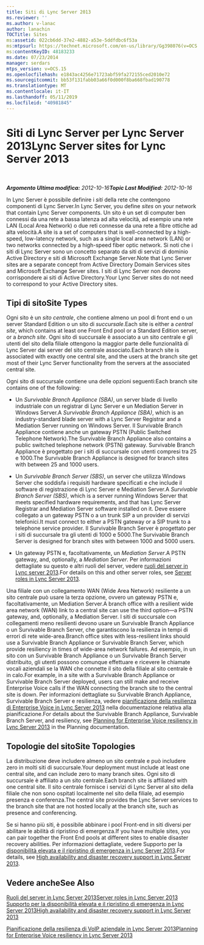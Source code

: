 ```yaml
---
title: Siti di Lync Server 2013
ms.reviewer: ''
ms.author: v-lanac
author: lanachin
TOCTitle: Sites
ms:assetid: 022cb6dd-37e2-4882-a53e-5ddfdbc6f53a
ms:mtpsurl: https://technet.microsoft.com/en-us/library/Gg398076(v=OCS.15)
ms:contentKeyID: 48183233
ms.date: 07/23/2014
manager: serdars
mtps_version: v=OCS.15
ms.openlocfilehash: e1843ac4256e71723abf59fa272155ced2010e72
ms.sourcegitcommit: bb53f131fabb03a66f0d000f8ba668fbad190778
ms.translationtype: MT
ms.contentlocale: it-IT
ms.lasthandoff: 05/11/2019
ms.locfileid: "40981845"
---
```

<div data-xmlns="http://www.w3.org/1999/xhtml">

<div class="topic" data-xmlns="http://www.w3.org/1999/xhtml" data-msxsl="urn:schemas-microsoft-com:xslt" data-cs="http://msdn.microsoft.com/en-us/">

<div data-asp="http://msdn2.microsoft.com/asp">

# <a name="lync-server-sites-for-lync-server-2013"></a><span data-ttu-id="b299f-102">Siti di Lync Server per Lync Server 2013</span><span class="sxs-lookup"><span data-stu-id="b299f-102">Lync Server sites for Lync Server 2013</span></span>

</div>

<div id="mainSection">

<div id="mainBody">

<span> </span>

<span data-ttu-id="b299f-103">_**Argomento Ultima modifica:** 2012-10-16_</span><span class="sxs-lookup"><span data-stu-id="b299f-103">_**Topic Last Modified:** 2012-10-16_</span></span>

<span data-ttu-id="b299f-104">In Lync Server è possibile definire i *siti* della rete che contengono componenti di Lync Server.</span><span class="sxs-lookup"><span data-stu-id="b299f-104">In Lync Server, you define *sites* on your network that contain Lync Server components.</span></span> <span data-ttu-id="b299f-105">Un sito è un set di computer ben connessi da una rete a bassa latenza ad alta velocità, ad esempio una rete LAN (Local Area Network) o due reti connesse da una rete a fibre ottiche ad alta velocità.</span><span class="sxs-lookup"><span data-stu-id="b299f-105">A site is a set of computers that is well-connected by a high-speed, low-latency network, such as a single local area network (LAN) or two networks connected by a high-speed fiber optic network.</span></span> <span data-ttu-id="b299f-106">Si noti che i siti di Lync Server sono un concetto separato da siti di servizi di dominio Active Directory e siti di Microsoft Exchange Server.</span><span class="sxs-lookup"><span data-stu-id="b299f-106">Note that Lync Server sites are a separate concept from Active Directory Domain Services sites and Microsoft Exchange Server sites.</span></span> <span data-ttu-id="b299f-107">I siti di Lync Server non devono corrispondere ai siti di Active Directory.</span><span class="sxs-lookup"><span data-stu-id="b299f-107">Your Lync Server sites do not need to correspond to your Active Directory sites.</span></span>

<div>

## <a name="site-types"></a><span data-ttu-id="b299f-108">Tipi di sito</span><span class="sxs-lookup"><span data-stu-id="b299f-108">Site Types</span></span>

<span data-ttu-id="b299f-109">Ogni sito è un *sito centrale*, che contiene almeno un pool di front end o un server Standard Edition o un sito di *succursale*.</span><span class="sxs-lookup"><span data-stu-id="b299f-109">Each site is either a *central site*, which contains at least one Front End pool or a Standard Edition server, or a *branch site*.</span></span> <span data-ttu-id="b299f-110">Ogni sito di succursale è associato a un sito centrale e gli utenti del sito della filiale ottengono la maggior parte delle funzionalità di Lync Server dai server del sito centrale associato.</span><span class="sxs-lookup"><span data-stu-id="b299f-110">Each branch site is associated with exactly one central site, and the users at the branch site get most of their Lync Server functionality from the servers at the associated central site.</span></span>

<span data-ttu-id="b299f-111">Ogni sito di succursale contiene una delle opzioni seguenti:</span><span class="sxs-lookup"><span data-stu-id="b299f-111">Each branch site contains one of the following:</span></span>

  - <span data-ttu-id="b299f-112">Un *Survivable Branch Appliance (SBA)*, un server blade di livello industriale con un registrar di Lync Server e un Mediation Server in Windows Server.</span><span class="sxs-lookup"><span data-stu-id="b299f-112">A *Survivable Branch Appliance (SBA)*, which is an industry-standard blade server with a Lync Server Registrar and a Mediation Server running on Windows Server.</span></span> <span data-ttu-id="b299f-113">Il Survivable Branch Appliance contiene anche un gateway PSTN (Public Switched Telephone Network).</span><span class="sxs-lookup"><span data-stu-id="b299f-113">The Survivable Branch Appliance also contains a public switched telephone network (PSTN) gateway.</span></span> <span data-ttu-id="b299f-114">Survivable Branch Appliance è progettato per i siti di succursale con utenti compresi tra 25 e 1000.</span><span class="sxs-lookup"><span data-stu-id="b299f-114">The Survivable Branch Appliance is designed for branch sites with between 25 and 1000 users.</span></span>

  - <span data-ttu-id="b299f-115">Un *Survivable Branch Server (SBS)*, un server che utilizza Windows Server che soddisfa i requisiti hardware specificati e che include il software di registrazione di Lync Server e Mediation Server.</span><span class="sxs-lookup"><span data-stu-id="b299f-115">A *Survivable Branch Server (SBS)*, which is a server running Windows Server that meets specified hardware requirements, and that has Lync Server Registrar and Mediation Server software installed on it.</span></span> <span data-ttu-id="b299f-116">Deve essere collegato a un gateway PSTN o a un trunk SIP a un provider di servizi telefonici.</span><span class="sxs-lookup"><span data-stu-id="b299f-116">It must connect to either a PSTN gateway or a SIP trunk to a telephone service provider.</span></span> <span data-ttu-id="b299f-117">Il Survivable Branch Server è progettato per i siti di succursale tra gli utenti di 1000 e 5000.</span><span class="sxs-lookup"><span data-stu-id="b299f-117">The Survivable Branch Server is designed for branch sites with between 1000 and 5000 users.</span></span>

  - <span data-ttu-id="b299f-118">Un gateway PSTN e, facoltativamente, un *Mediation Server*.</span><span class="sxs-lookup"><span data-stu-id="b299f-118">A PSTN gateway, and, optionally, a *Mediation Server*.</span></span> <span data-ttu-id="b299f-119">Per informazioni dettagliate su questo e altri ruoli del server, vedere [ruoli del server in Lync server 2013](lync-server-2013-server-roles.md).</span><span class="sxs-lookup"><span data-stu-id="b299f-119">For details on this and other server roles, see [Server roles in Lync Server 2013](lync-server-2013-server-roles.md).</span></span>

<span data-ttu-id="b299f-120">Una filiale con un collegamento WAN (Wide Area Network) resiliente a un sito centrale può usare la terza opzione, ovvero un gateway PSTN e, facoltativamente, un Mediation Server.</span><span class="sxs-lookup"><span data-stu-id="b299f-120">A branch office with a resilient wide area network (WAN) link to a central site can use the third option—a PSTN gateway, and, optionally, a Mediation Server.</span></span> <span data-ttu-id="b299f-121">I siti di succursale con collegamenti meno resilienti devono usare un Survivable Branch Appliance o un Survivable Branch Server, che garantiscono la resilienza in tempi di errori di rete wide-area.</span><span class="sxs-lookup"><span data-stu-id="b299f-121">Branch office sites with less-resilient links should use a Survivable Branch Appliance or Survivable Branch Server, which provide resiliency in times of wide-area network failures.</span></span> <span data-ttu-id="b299f-122">Ad esempio, in un sito con un Survivable Branch Appliance o un Survivable Branch Server distribuito, gli utenti possono comunque effettuare e ricevere le chiamate vocali aziendali se la WAN che connette il sito della filiale al sito centrale è in calo.</span><span class="sxs-lookup"><span data-stu-id="b299f-122">For example, in a site with a Survivable Branch Appliance or Survivable Branch Server deployed, users can still make and receive Enterprise Voice calls if the WAN connecting the branch site to the central site is down.</span></span> <span data-ttu-id="b299f-123">Per informazioni dettagliate su Survivable Branch Appliance, Survivable Branch Server e resilienza, vedere [pianificazione della resilienza di Enterprise Voice in Lync Server 2013](lync-server-2013-planning-for-enterprise-voice-resiliency.md) nella documentazione relativa alla pianificazione.</span><span class="sxs-lookup"><span data-stu-id="b299f-123">For details about the Survivable Branch Appliance, Survivable Branch Server, and resiliency, see [Planning for Enterprise Voice resiliency in Lync Server 2013](lync-server-2013-planning-for-enterprise-voice-resiliency.md) in the Planning documentation.</span></span>

</div>

<div>

## <a name="site-topologies"></a><span data-ttu-id="b299f-124">Topologie del sito</span><span class="sxs-lookup"><span data-stu-id="b299f-124">Site Topologies</span></span>

<span data-ttu-id="b299f-125">La distribuzione deve includere almeno un sito centrale e può includere zero in molti siti di succursale.</span><span class="sxs-lookup"><span data-stu-id="b299f-125">Your deployment must include at least one central site, and can include zero to many branch sites.</span></span> <span data-ttu-id="b299f-126">Ogni sito di succursale è affiliato a un sito centrale.</span><span class="sxs-lookup"><span data-stu-id="b299f-126">Each branch site is affiliated with one central site.</span></span> <span data-ttu-id="b299f-127">Il sito centrale fornisce i servizi di Lync Server al sito della filiale che non sono ospitati localmente nel sito della filiale, ad esempio presenza e conferenza.</span><span class="sxs-lookup"><span data-stu-id="b299f-127">The central site provides the Lync Server services to the branch site that are not hosted locally at the branch site, such as presence and conferencing.</span></span>

<span data-ttu-id="b299f-128">Se si hanno più siti, è possibile abbinare i pool Front-end in siti diversi per abilitare le abilità di ripristino di emergenza.</span><span class="sxs-lookup"><span data-stu-id="b299f-128">If you have multiple sites, you can pair together the Front End pools at different sites to enable disaster recovery abilities.</span></span> <span data-ttu-id="b299f-129">Per informazioni dettagliate, vedere Supporto per la [disponibilità elevata e il ripristino di emergenza in Lync Server 2013](lync-server-2013-high-availability-and-disaster-recovery-support.md).</span><span class="sxs-lookup"><span data-stu-id="b299f-129">For details, see [High availability and disaster recovery support in Lync Server 2013](lync-server-2013-high-availability-and-disaster-recovery-support.md).</span></span>

</div>

<div>

## <a name="see-also"></a><span data-ttu-id="b299f-130">Vedere anche</span><span class="sxs-lookup"><span data-stu-id="b299f-130">See Also</span></span>


[<span data-ttu-id="b299f-131">Ruoli del server in Lync Server 2013</span><span class="sxs-lookup"><span data-stu-id="b299f-131">Server roles in Lync Server 2013</span></span>](lync-server-2013-server-roles.md)  
[<span data-ttu-id="b299f-132">Supporto per la disponibilità elevata e il ripristino di emergenza in Lync Server 2013</span><span class="sxs-lookup"><span data-stu-id="b299f-132">High availability and disaster recovery support in Lync Server 2013</span></span>](lync-server-2013-high-availability-and-disaster-recovery-support.md)  


[<span data-ttu-id="b299f-133">Pianificazione della resilienza di VoIP aziendale in Lync Server 2013</span><span class="sxs-lookup"><span data-stu-id="b299f-133">Planning for Enterprise Voice resiliency in Lync Server 2013</span></span>](lync-server-2013-planning-for-enterprise-voice-resiliency.md)  
  

</div>

</div>

<span> </span>

</div>

</div>

</div>


